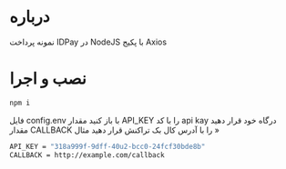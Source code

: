 # درباره
نمونه پرداخت IDPay در NodeJS با پکیج Axios
# نصب و اجرا
```sh
npm i
```
فایل config.env با باز کنید
مقدار API_KEY را با کد api kay درگاه خود قرار دهید
مقدار CALLBACK را با آدرس کال بک تراکنش قرار دهید
مثال »
```sh
API_KEY = "318a999f-9dff-40u2-bcc0-24fcf30bde8b"
CALLBACK = http://example.com/callback
```

